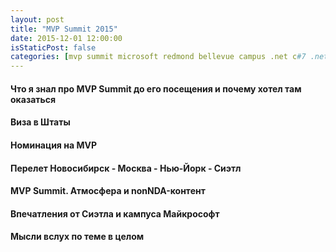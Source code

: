```yaml
---
layout: post
title: "MVP Summit 2015"
date: 2015-12-01 12:00:00
isStaticPost: false
categories: [mvp summit microsoft redmond bellevue campus .net c#7 .netcore .netnative]
---
```


#### Что я знал про MVP Summit до его посещения и почему хотел там оказаться

#### Виза в Штаты

#### Номинация на MVP

#### Перелет Новосибирск - Москва - Нью-Йорк - Сиэтл

#### MVP Summit. Атмосфера и nonNDA-контент

#### Впечатления от Сиэтла и кампуса Майкрософт

#### Мысли вслух по теме в целом

